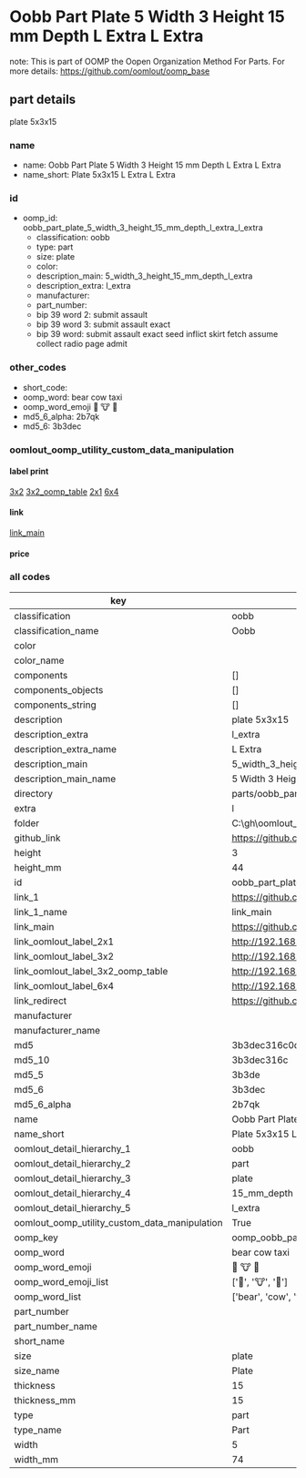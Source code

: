 # Oobb Part Plate 5 Width 3 Height 15 mm Depth L Extra L Extra  

note: This is part of OOMP the Oopen Organization Method For Parts. For more details: https://github.com/oomlout/oomp_base

##  part details
  



plate 5x3x15



### name
* name: Oobb Part Plate 5 Width 3 Height 15 mm Depth L Extra L Extra
* name_short: Plate 5x3x15 L Extra L Extra
### id
* oomp_id: oobb_part_plate_5_width_3_height_15_mm_depth_l_extra_l_extra
  * classification: oobb
  * type: part
  * size: plate
  * color: 
  * description_main: 5_width_3_height_15_mm_depth_l_extra
  * description_extra: l_extra
  * manufacturer: 
  * part_number: 
  * bip 39 word 2: submit assault
  * bip 39 word 3: submit assault exact
  * bip 39 word: submit assault exact seed inflict skirt fetch assume collect radio page admit

### other_codes
* short_code: 
* oomp_word: bear cow taxi
* oomp_word_emoji :bear: :cow: :taxi:
* md5_6_alpha: 2b7qk
* md5_6: 3b3dec






### oomlout_oomp_utility_custom_data_manipulation
#### label print
[3x2](http://192.168.1.245:1112/?label=oomp%202b7qk)
[3x2_oomp_table](http://192.168.1.108:1112/?label=oomp%202b7qk)
[2x1](http://192.168.1.242:1112/?label=oomp%202b7qk)
[6x4](http://192.168.1.55:1112/?label=oomp%202b7qk)    

#### link

[link_main](https://github.com/oomlout/oomlout_oobb_version_4_generated_parts/tree/main/navigation_oomp/oobb/part/plate/5_width_3_height_15_mm_depth_l_extra/l_extra/part)                              

#### price







### all codes 
| key | value |  
| --- | --- |  
| classification | oobb |  
| classification_name | Oobb |  
| color |  |  
| color_name |  |  
| components | [] |  
| components_objects | [] |  
| components_string | [] |  
| description | plate 5x3x15 |  
| description_extra | l_extra |  
| description_extra_name | L Extra |  
| description_main | 5_width_3_height_15_mm_depth_l_extra |  
| description_main_name | 5 Width 3 Height 15 mm Depth L Extra |  
| directory | parts/oobb_part_plate_5_width_3_height_15_mm_depth_l_extra_l_extra |  
| extra | l |  
| folder | C:\gh\oomlout_oobb_version_4_generated_parts\parts\oobb_part_plate_5_width_3_height_15_mm_depth_l_extra_l_extra |  
| github_link | https://github.com/oomlout/oomlout_oomp_part_src/tree/main/parts/oobb_part_plate_5_width_3_height_15_mm_depth_l_extra_l_extra |  
| height | 3 |  
| height_mm | 44 |  
| id | oobb_part_plate_5_width_3_height_15_mm_depth_l_extra_l_extra |  
| link_1 | https://github.com/oomlout/oomlout_oobb_version_4_generated_parts/tree/main/navigation_oomp/oobb/part/plate/5_width_3_height_15_mm_depth_l_extra/l_extra/part |  
| link_1_name | link_main |  
| link_main | https://github.com/oomlout/oomlout_oobb_version_4_generated_parts/tree/main/navigation_oomp/oobb/part/plate/5_width_3_height_15_mm_depth_l_extra/l_extra/part |  
| link_oomlout_label_2x1 | http://192.168.1.242:1112/?label=oomp%202b7qk |  
| link_oomlout_label_3x2 | http://192.168.1.245:1112/?label=oomp%202b7qk |  
| link_oomlout_label_3x2_oomp_table | http://192.168.1.108:1112/?label=oomp%202b7qk |  
| link_oomlout_label_6x4 | http://192.168.1.55:1112/?label=oomp%202b7qk |  
| link_redirect | https://github.com/oomlout/oomlout_oobb_version_4_generated_parts/tree/main/parts/_plate_05_03_15_ex_l |  
| manufacturer |  |  
| manufacturer_name |  |  
| md5 | 3b3dec316c0deaab2ab9bc2e9c8366c0 |  
| md5_10 | 3b3dec316c |  
| md5_5 | 3b3de |  
| md5_6 | 3b3dec |  
| md5_6_alpha | 2b7qk |  
| name | Oobb Part Plate 5 Width 3 Height 15 mm Depth L Extra L Extra |  
| name_short | Plate 5x3x15 L Extra L Extra |  
| oomlout_detail_hierarchy_1 | oobb |  
| oomlout_detail_hierarchy_2 | part |  
| oomlout_detail_hierarchy_3 | plate |  
| oomlout_detail_hierarchy_4 | 15_mm_depth |  
| oomlout_detail_hierarchy_5 | l_extra |  
| oomlout_oomp_utility_custom_data_manipulation | True |  
| oomp_key | oomp_oobb_part_plate_5_width_3_height_15_mm_depth_l_extra_l_extra |  
| oomp_word | bear cow taxi |  
| oomp_word_emoji | :bear: :cow: :taxi: |  
| oomp_word_emoji_list | [':bear:', ':cow:', ':taxi:'] |  
| oomp_word_list | ['bear', 'cow', 'taxi'] |  
| part_number |  |  
| part_number_name |  |  
| short_name |  |  
| size | plate |  
| size_name | Plate |  
| thickness | 15 |  
| thickness_mm | 15 |  
| type | part |  
| type_name | Part |  
| width | 5 |  
| width_mm | 74 |  
